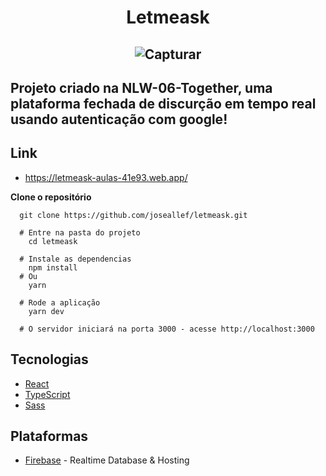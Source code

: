 <h1 align="center">
  Letmeask
</h1>
<h2 align="center">
  <!-- <img src="https://jose-allef-jams-tack-alura-allef.vercel.app/_next/image?url=https%3A%2F%2Fwww.datocms-assets.com%2F46359%2F1626054671-letme-ask.png&w=640&q=75" /> -->

  ![Capturar](https://github.com/joseallef/letmeask/assets/46696111/d06d4597-bdea-4c38-8039-d9040998bc6d)

</h2>

## Projeto criado na NLW-06-Together, uma plataforma fechada de discurção em tempo real usando autenticação com google!


## Link
- https://letmeask-aulas-41e93.web.app/


**Clone o repositório**

```bach
  git clone https://github.com/joseallef/letmeask.git
```
```bach
  # Entre na pasta do projeto
    cd letmeask
  
  # Instale as dependencias
    npm install
  # Ou
    yarn
    
  # Rode a aplicação
    yarn dev
    
  # O servidor iniciará na porta 3000 - acesse http://localhost:3000
```



## Tecnologias

- [React](https://react.dev/)
- [TypeScript](https://www.typescriptlang.org/docs/)
- [Sass](https://sass-lang.com/)


## Plataformas
- [Firebase](https://firebase.google.com/) - Realtime Database & Hosting



